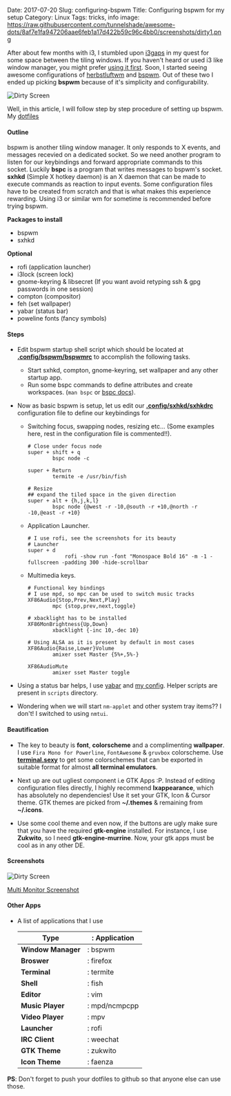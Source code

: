 Date: 2017-07-20
Slug: configuring-bspwm
Title: Configuring bspwm for my setup
Category: Linux
Tags: tricks, info
image: https://raw.githubusercontent.com/tunnelshade/awesome-dots/8af7e1fa947206aae6feb1a17d422b59c96c4bb0/screenshots/dirty1.png


After about few months with i3, I stumbled upon [i3gaps](https://github.com/Airblader/i3) in my quest for some space between the tiling
windows. If you haven't heard or used i3 like window manager, you might prefer [using it first]({filename}/blog/making-i3-beautiful.md).
Soon, I started seeing awesome configurations of [herbstluftwm](https://www.herbstluftwm.org/index.html) and [bspwm](https://github.com/baskerville/bspwm).
Out of these two I ended up picking **bspwm** because of it's simplicity and configurability.

<img src="https://raw.githubusercontent.com/tunnelshade/awesome-dots/8af7e1fa947206aae6feb1a17d422b59c96c4bb0/screenshots/dirty1.png" class="image-center" alt="Dirty Screen"/>

Well, in this article, I will follow step by step procedure of setting up bspwm. My [dotfiles](http://github.com/tunnelshade/awesome-dots)

#### **Outline**

bspwm is another tiling window manager. It only responds to X events, and messages recevied on a dedicated socket. So we need another program to
listen for our keybindings and forward appropriate commands to this socket. Luckily **bspc** is a program that writes messages to bspwm's socket.
**sxhkd** (Simple X hotkey daemon) is an X daemon that can be made to execute commands as reaction to input events. Some configuration files have to be
created from scratch and that is what makes this experience rewarding. Using i3 or similar wm for sometime is recommended before trying bspwm.

**Packages to install**

+ bspwm
+ sxhkd

**Optional**

+ rofi (application launcher)
+ i3lock (screen lock)
+ gnome-keyring & libsecret (If you want avoid retyping ssh & gpg passwords in one session)
+ compton (compositor)
+ feh (set wallpaper)
+ yabar (status bar)
+ poweline fonts (fancy symbols)

#### **Steps**

+ Edit bspwm startup shell script which should be located at [**.config/bspwm/bspwmrc**](https://github.com/tunnelshade/awesome-dots/blob/50df998c78eca810916c71ea22ce5ccad7706fdb/.config/bspwm/bspwmrc)
to accomplish the following tasks.
  + Start sxhkd, compton, gnome-keyring, set wallpaper and any other startup app.
  + Run some bspc commands to define attributes and create workspaces. (`man bspc` or [bspc docs](https://github.com/baskerville/bspwm/wiki/Command-Syntax-Rewrite)).


+ Now as basic bspwm is setup, let us edit our [**.config/sxhkd/sxhkdrc**](https://github.com/tunnelshade/awesome-dots/blob/50df998c78eca810916c71ea22ce5ccad7706fdb/.config/sxhkd/sxhkdrc)
configuration file to define our keybindings for

  + Switching focus, swapping nodes, resizing etc... (Some examples here, rest in the configuration file is commented!!).

        # Close under focus node
        super + shift + q
                bspc node -c

        super + Return
                termite -e /usr/bin/fish

        # Resize
        ## expand the tiled space in the given direction
        super + alt + {h,j,k,l}
                bspc node {@west -r -10,@south -r +10,@north -r -10,@east -r +10}

  + Application Launcher.

        # I use rofi, see the screenshots for its beauty
        # Launcher
        super + d
                    rofi -show run -font "Monospace Bold 16" -m -1 -fullscreen -padding 300 -hide-scrollbar

  + Multimedia keys.

        # Functional key bindings
        # I use mpd, so mpc can be used to switch music tracks
        XF86Audio{Stop,Prev,Next,Play}
                mpc {stop,prev,next,toggle}

        # xbacklight has to be installed
        XF86MonBrightness{Up,Down}
                xbacklight {-inc 10,-dec 10}

        # Using ALSA as it is present by default in most cases
        XF86Audio{Raise,Lower}Volume
                amixer sset Master {5%+,5%-}

        XF86AudioMute
                amixer sset Master toggle

+ Using a status bar helps, I use [yabar](https://github.com/geommer/yabar) and
[my config](https://github.com/tunnelshade/awesome-dots/blob/50df998c78eca810916c71ea22ce5ccad7706fdb/.config/yabar/yabar.conf). Helper scripts are present in `scripts`
directory.

+ Wondering when we will start ``nm-applet`` and other system tray items?? I don't! I switched to using ``nmtui``.

#### **Beautification**

+ The key to beauty is **font**, **colorscheme** and a complimenting **wallpaper**. I use ``Fira Mono for Powerline``, ``FontAwesome`` & ``gruvbox`` colorscheme. Use
[**terminal.sexy**](http://terminal.sexy/) to get some colorschemes that can be exported in suitable format for almost **all terminal emulators**.

+ Next up are out ugliest component i.e GTK Apps :P. Instead of editing configuration files directly, I highly recommend **lxappearance**, which has
absolutely no dependencies! Use it set your GTK, Icon & Cursor theme. GTK themes are picked from **~/.themes** & remaining from **~/.icons**.

+ Use some cool theme and even now, if the buttons are ugly make sure that you have the required **gtk-engine** installed. For instance, I use **Zukwito**,
so I need **gtk-engine-murrine**. Now, your gtk apps must be cool as in any other DE.

#### **Screenshots**

<img src="https://raw.githubusercontent.com/tunnelshade/awesome-dots/8af7e1fa947206aae6feb1a17d422b59c96c4bb0/screenshots/dirty2.png" class="image-center" alt="Dirty Screen"/>

[Multi Monitor Screenshot](https://raw.githubusercontent.com/tunnelshade/awesome-dots/8af7e1fa947206aae6feb1a17d422b59c96c4bb0/screenshots/multi_monitor.jpg)

#### **Other Apps**

+ A list of applications that I use

     Type                | : Application
    ---------------------|------------
     **Window Manager**  | : bspwm
     **Broswer**         | : firefox
     **Terminal**        | : termite
     **Shell**           | : fish
     **Editor**          | : vim
     **Music Player**    | : mpd/ncmpcpp
     **Video Player**    | : mpv
     **Launcher**        | : rofi
     **IRC Client**      | : weechat
     **GTK Theme**       | : zukwito
     **Icon Theme**      | : faenza

**PS**: Don't forget to push your dotfiles to github so that anyone else can use those.
